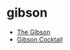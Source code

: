 # gibson

 * [The Gibson](index/t/the-gibson-56389968.json)
 * [Gibson Cocktail](index/g/gibson-cocktail.json)
